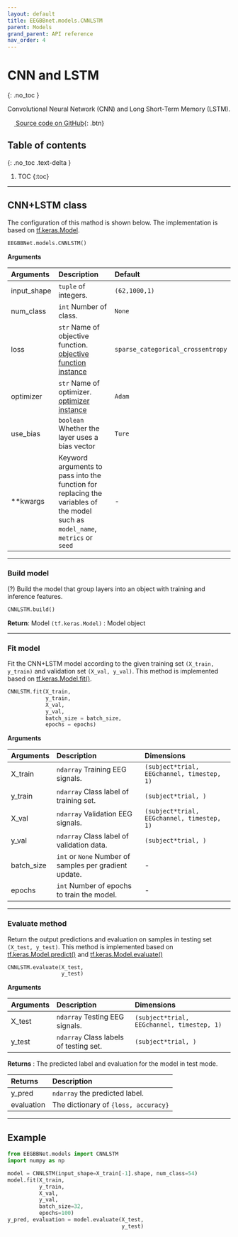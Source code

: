 ```yaml
---
layout: default
title: EEGBBnet.models.CNNLSTM
parent: Models
grand_parent: API reference
nav_order: 4
---
```


# CNN and LSTM
{: .no_toc }

Convolutional Neural Network (CNN) and Long Short-Term Memory (LSTM).

[<img src="https://min2net.github.io/assets/images/github.png" width="15" height="15"> Source code on GitHub](xxx){: .btn}

## Table of contents
{: .no_toc .text-delta }

1. TOC
{:toc}

---

## CNN+LSTM class
The configuration of this mathod is shown below. The implementation is based on [tf.keras.Model](https://www.tensorflow.org/api_docs/python/tf/keras/Model).

```py
EEGBBNet.models.CNNLSTM()
```
**Arguments** 

| Arguments | Description | Default |
|:----------|:------------|:-------|
| input_shape   | `tuple` of integers.                              | `(62,1000,1)` |
| num_class     | `int` Number of class.                            | `None` |
| loss          | `str` Name of objective function. [objective function instance](https://www.tensorflow.org/api_docs/python/tf/keras/losses) | `sparse_categorical_crossentropy` |
| optimizer     | `str` Name of optimizer. [optimizer instance](https://www.tensorflow.org/api_docs/python/tf/keras/optimizers) | `Adam` |
| use_bias      | `boolean` Whether the layer uses a bias vector    | `Ture`| 
|**kwargs       | Keyword arguments to pass into the function for replacing the variables of the model such as `model_name`, `metrics` or `seed`| - | 

---

### Build model
(?) Build the model that group layers into an object with training and inference features.

```py
CNNLSTM.build()
```

**Return**: Model `(tf.keras.Model)` : Model object

---

### Fit model
Fit the CNN+LSTM model according to the given training set `(X_train, y_train)` and validation set `(X_val, y_val)`. This method is implemented based on [tf.keras.Model.fit()](https://www.tensorflow.org/api_docs/python/tf/keras/Model#fit).

```py
CNNLSTM.fit(X_train,
            y_train,
            X_val,
            y_val,
            batch_size = batch_size,
            epochs = epochs)
```

**Arguments**

| Arguments | Description | Dimensions |
|:---|:----|:---|
|X_train   | `ndarray` Training EEG signals.              | `(subject*trial, EEGchannel, timestep, 1)`  |
|y_train   | `ndarray` Class label of training set.       | `(subject*trial, )`                          |
|X_val     | `ndarray` Validation EEG signals.            | `(subject*trial, EEGchannel, timestep, 1)`  |
|y_val     | `ndarray` Class label of validation data.    | `(subject*trial, )`                         |
|batch_size         | `int` or `None` Number of samples per gradient update.    | - |
|epochs             | `int` Number of epochs to train the model.                | - |

---

### Evaluate method

Return the output predictions and evaluation on samples in testing set `(X_test, y_test)`. This method is implemented based on [tf.keras.Model.predict()](https://www.tensorflow.org/api_docs/python/tf/keras/Model#predict) and [tf.keras.Model.evaluate()](https://www.tensorflow.org/api_docs/python/tf/keras/Model#evaluate)

```py
CNNLSTM.evaluate(X_test, 
                 y_test)
```
 
 **Arguments**

| Arguments | Description | Dimensions |
|:---|:----|:---|
|X_test     | `ndarray` Testing EEG signals.            | `(subject*trial, EEGchannel, timestep, 1)`  |
|y_test     | `ndarray` Class labels of testing set.    | `(subject*trial, )`                          |

**Returns** : The predicted label and evaluation for the model in test mode.

| Returns | Description |
|:---|:---|
| y_pred        | `ndarray` the predicted label.        |
| evaluation    | The dictionary of `{loss, accuracy}`  |

---

## Example

```py
from EEGBBNet.models import CNNLSTM
import numpy as np

model = CNNLSTM(input_shape=X_train[-1].shape, num_class=54)
model.fit(X_train,
          y_train,
          X_val,
          y_val,
          batch_size=32,
          epochs=100)
y_pred, evaluation = model.evaluate(X_test,
                                    y_test)
```